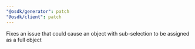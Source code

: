 ```yaml
---
"@osdk/generator": patch
"@osdk/client": patch
---
```


Fixes an issue that could cause an object with sub-selection to be assigned as a full object
